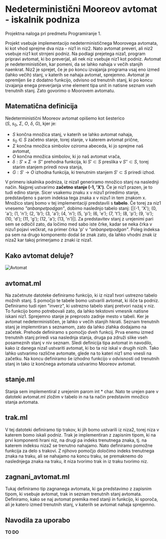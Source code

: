 # Nedeterministični Mooreov avtomat - iskalnik podniza
Projektna naloga pri predmetu Programiranje 1.

Projekt vsebuje implementacijo nedeterminističnega Moorovega avtomata, ki kot vhod sprejme dva niza - niz1 in niz2. Nato avtomat preveri, ali niz2 vsebuje niz1 kot strnjeni podniz. Na podlagi prejetega niza1, program pripravi avtomat, ki bo preverjal, ali nek niz vsebuje niz1 kot podniz. Avtomat je nedeterminističen, kar pomeni, da se lahko nahaja v večih stanjih naenkrat. Niz2 je sprejet, če je po koncu izvajanja programa vsaj eno izmed (lahko večih) stanj, v katerih se nahaja avtomat, sprejemno. Avtomat je opremljen še z dodatno funkcijo, odvisno od trenutnih stanj, ki po koncu izvajanja enega preverjanja vrne element tipa unit in natisne seznam vseh trenutnih stanj. Zato govorimo o Moorovem avtomatu. 

## Matematična definicija
Nedeterministični Mooreov avtomat opišemo kot šesterico $(S, \ s_{0}, \ \Sigma , \ O, \ \delta , \ G)$, kjer je: 
- $S$ končna množica stanj, v katerih se lahko avtomat nahaja,
- $s_{0} \in S$ začetno stanje, torej stanje, v katerem avtomat prične,
- $\Sigma$ končna množica simbolov oziroma abeceda, ki jo sprejme naš avtomat,
- $O$ končna množica simbolov, ki jo naš avtomat vrača,
- $\delta :S'\times \Sigma \rightarrow S''$ prehodna funkcija, ki $S' \subset S$ preslika v $S'' \subset S$, torej starim stanjem priredi nova stanja,
- $G: S' \rightarrow O$ izhodna funkcija, ki trenutnim stanjem $S' \subset S$ priredi izhod.

V primeru iskalnika podniza, iz niza1 generiramo množico stanj na naslednji način. Najprej ustvarimo **začetno stanje (-1, 'X')**. Če je niz1 prazen, je to tudi edino stanje. Sicer vsakemu znaku x v nizu1 priredimo stanje, predstavljeno s parom indeksa tega znaka x v nizu1 in tem znakom x. Množico stanj bomo v tej implementaciji predstavili s **tabelo**. Če torej za niz1 vnesemo *"anbanpetpodgan"*, dobimo naslednjo tabelo stanj: 
[|(-1, 'X'); (0, 'a'); (1, 'n'); (2, 'b'); (3, 'a'); (4, 'n'); (5, 'p'); (6, 'e'); (7, 't'); (8, 'p'); (9, 'o'); (10, 'd'); (11, 'g'); (12, 'a'); (13, 'n')|]. Za predstavitev stanj z urejenimi pari sem se odločil zato, da ločimo med sabo iste črke, kadar se neka črka v nizu1 pojavi večkrat, na primer črka 'p' v *"anbanpetpodgan"*. Poleg indeksa pa sem na drugo komponento dodal še znak zato, da lahko vhodni znak iz niza2 kar takoj primerjamo z znaki iz niza1.

## Kako avtomat deluje?
![Avtomat](https://github.com/user-attachments/assets/cca60b88-850b-4673-afbd-eebb958df38e)

## avtomat.ml
Na začetnute datoteke definiramo funkcijo, ki iz niza1 tvori ustrezno tabelo možnih stanj. S pomočjo te tabele bomo ustvarili avtomat, ki išče ta podniz. Definiramo tudi njen "inverz", ki ustrezno tabelo stanj pretvori nazaj v niz. To funkcijo bomo potrebovali zato, da lahko tekstovni vmesnik natisne iskani niz1. Sprejemno stanje je preprosto zadnje mesto v tabeli. Ker je avtomat nedeterminističen, je lahko v večih stanjih hkrati. Seznam trenutnih stanj je implemntiran s seznamom, zato da lahko zlahka dodajamo na začetek. Prehode definiramo s pomočjo dveh funkcij. Prva enemu izmed trenutnih stanj priredi vsa naslednja stanja, druga pa združi slike vseh posameznih stanj v niv seznam. Sledi definicija tipa avtomat in navodilo, kako iz danega niza1 ustvariti avtomat, ki bo ta niz iskal v drugih nizih. Tako lahko ustvarimo različne avtomate, glede na to kateri niz1 smo vnesli na začetku. Na koncu definiramo še izhodno funkcijo v odvisnosti od trenutnih stanj in tako iz končnega avtomata ustvarimo Mooreov avtomat.
## stanje.ml
Stanja sem implementiral z urejenim parom int * char. Nato te urejen pare v datoteki avtomat.ml zložim v tabelo in na ta način predstavim množico stanja avtomata.
## trak.ml
V tej datoteki definiramo tip trakov, ki jih bomo ustvarili iz niza2, torej niza v katerem bomo iskali podniz. Trak je implementiran z zapisnim tipom, ki na prvi komponenti hrani niz, na drugi pa indeks trenutnega znaka, tj. na katerem indeksu niza2 se trenutno nahajamo. Nato definiramo pomožne funkcija za delo s trakovi. Z njihovo pomočjo določimo indeks trenutnega znaka na traku, ali se nahajamo na koncu traku, se premaknemo do naslednjega znaka na traku, it niza tvorimo trak in iz traku tvorimo niz.
## zagnani_avtomat.ml
Tukaj definiramo tip zagnanega avtomata, ki ga predstavimo z zapisnim tipom, ki vsebuje avtomat, trak in seznam trenutnih stanj avtomata. Definiramo, kako se naj avtomat premika med stanji in funkcijo, ki sporoča, ali je katero izmed trenutnih stanj, v katerih se avtomat nahaja sprejemno.

## Navodila za uporabo
**TO DO**


